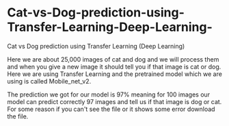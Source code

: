 # Cat-vs-Dog-prediction-using-Transfer-Learning-Deep-Learning-
Cat vs Dog prediction using Transfer Learning (Deep Learning)

Here we are about 25,000 images of cat and dog and we will process them and when you give a new image it should tell you if that image is cat or dog. 
Here we are using Transfer Learning and the pretrained model which we are using is called Mobile_net_v2. 

The prediction we got for our model is 97% meaning for 100 images our model can predict correctly 97 images and tell us if that image is dog or cat. 
For some reason if you can't see the file or it shows some error download the file. 
